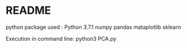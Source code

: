 # README

python package used :
Python 3.7.1
numpy
pandas 
mataplotlib 
sklearn

Execution in command line:
python3 PCA.py


